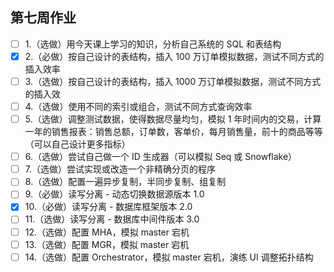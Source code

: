 ## 第七周作业

-[ ] 1.（选做）用今天课上学习的知识，分析自己系统的 SQL 和表结构
-[X] 2.（必做）按自己设计的表结构，插入 100 万订单模拟数据，测试不同方式的插入效率
-[ ] 3.（选做）按自己设计的表结构，插入 1000 万订单模拟数据，测试不同方式的插入效
-[ ] 4.（选做）使用不同的索引或组合，测试不同方式查询效率
-[ ] 5.（选做）调整测试数据，使得数据尽量均匀，模拟 1 年时间内的交易，计算一年的销售报表：销售总额，订单数，客单价，每月销售量，前十的商品等等（可以自己设计更多指标）
-[ ] 6.（选做）尝试自己做一个 ID 生成器（可以模拟 Seq 或 Snowflake）
-[ ] 7.（选做）尝试实现或改造一个非精确分页的程序
-[ ] 8.（选做）配置一遍异步复制，半同步复制、组复制
-[ ] 9.（必做）读写分离 - 动态切换数据源版本 1.0
-[X] 10.（必做）读写分离 - 数据库框架版本 2.0
-[ ] 11.（选做）读写分离 - 数据库中间件版本 3.0
-[ ] 12.（选做）配置 MHA，模拟 master 宕机
-[ ] 13.（选做）配置 MGR，模拟 master 宕机
-[ ] 14.（选做）配置 Orchestrator，模拟 master 宕机，演练 UI 调整拓扑结构